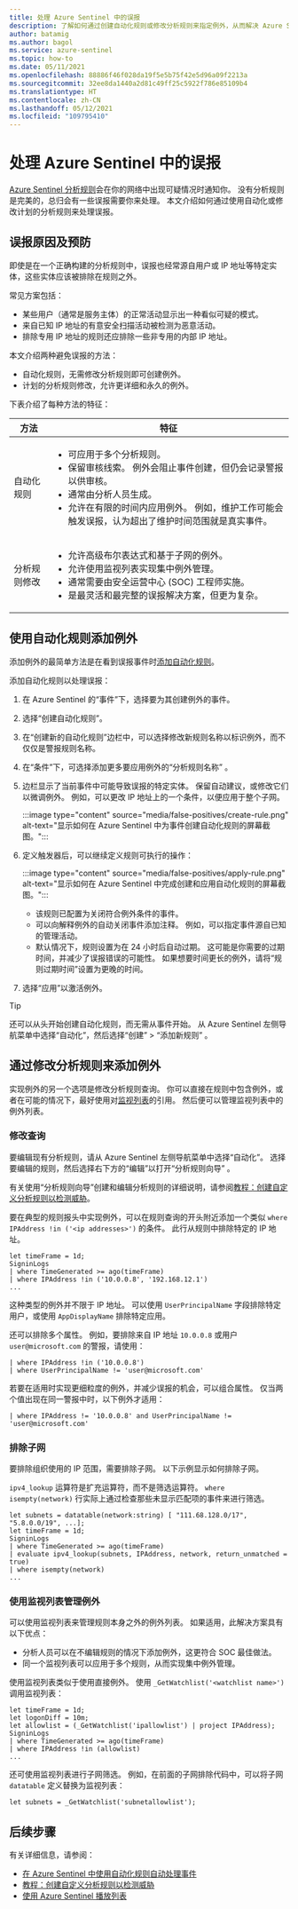 ```yaml
---
title: 处理 Azure Sentinel 中的误报
description: 了解如何通过创建自动化规则或修改分析规则来指定例外，从而解决 Azure Sentinel 中的误报。
author: batamig
ms.author: bagol
ms.service: azure-sentinel
ms.topic: how-to
ms.date: 05/11/2021
ms.openlocfilehash: 88886f46f028da19f5e5b75f42e5d96a09f2213a
ms.sourcegitcommit: 32ee8da1440a2d81c49ff25c5922f786e85109b4
ms.translationtype: HT
ms.contentlocale: zh-CN
ms.lasthandoff: 05/12/2021
ms.locfileid: "109795410"
---
```

# <a name="handle-false-positives-in-azure-sentinel"></a>处理 Azure Sentinel 中的误报

[Azure Sentinel 分析规则](tutorial-detect-threats-built-in.md)会在你的网络中出现可疑情况时通知你。 没有分析规则是完美的，总归会有一些误报需要你来处理。 本文介绍如何通过使用自动化或修改计划的分析规则来处理误报。

## <a name="false-positive-causes-and-prevention"></a>误报原因及预防

即使是在一个正确构建的分析规则中，误报也经常源自用户或 IP 地址等特定实体，这些实体应该被排除在规则之外。

常见方案包括：

- 某些用户（通常是服务主体）的正常活动显示出一种看似可疑的模式。
- 来自已知 IP 地址的有意安全扫描活动被检测为恶意活动。
- 排除专用 IP 地址的规则还应排除一些非专用的内部 IP 地址。

本文介绍两种避免误报的方法：

- 自动化规则，无需修改分析规则即可创建例外。
- 计划的分析规则修改，允许更详细和永久的例外。
  
下表介绍了每种方法的特征：

  
|方法|特征|
|-|-|
|自动化规则|<ul><li>可应用于多个分析规则。</li><li>保留审核线索。 例外会阻止事件创建，但仍会记录警报以供审核。</li><li>通常由分析人员生成。</li><li>允许在有限的时间内应用例外。 例如，维护工作可能会触发误报，认为超出了维护时间范围就是真实事件。</li></ul>|
|分析规则修改|<ul><li>允许高级布尔表达式和基于子网的例外。</li><li>允许使用监视列表实现集中例外管理。</li><li>通常需要由安全运营中心 (SOC) 工程师实施。</li><li>是最灵活和最完整的误报解决方案，但更为复杂。</li></ul>|

## <a name="add-exceptions-by-using-automation-rules"></a>使用自动化规则添加例外

添加例外的最简单方法是在看到误报事件时[添加自动化规则](automate-incident-handling-with-automation-rules.md#creating-and-managing-automation-rules)。

添加自动化规则以处理误报：

1. 在 Azure Sentinel 的“事件”下，选择要为其创建例外的事件。
1. 选择“创建自动化规则”。
1. 在“创建新的自动化规则”边栏中，可以选择修改新规则名称以标识例外，而不仅仅是警报规则名称。
1. 在“条件”下，可选择添加更多要应用例外的“分析规则名称” 。
1. 边栏显示了当前事件中可能导致误报的特定实体。 保留自动建议，或修改它们以微调例外。 例如，可以更改 IP 地址上的一个条件，以便应用于整个子网。
   
   :::image type="content" source="media/false-positives/create-rule.png" alt-text="显示如何在 Azure Sentinel 中为事件创建自动化规则的屏幕截图。":::
   
1. 定义触发器后，可以继续定义规则可执行的操作：
   
   :::image type="content" source="media/false-positives/apply-rule.png" alt-text="显示如何在 Azure Sentinel 中完成创建和应用自动化规则的屏幕截图。":::
   
   - 该规则已配置为关闭符合例外条件的事件。
   - 可以向解释例外的自动关闭事件添加注释。 例如，可以指定事件源自已知的管理活动。
   - 默认情况下，规则设置为在 24 小时后自动过期。 这可能是你需要的过期时间，并减少了误报错误的可能性。 如果想要时间更长的例外，请将“规则过期时间”设置为更晚的时间。
   
1. 选择“应用”以激活例外。

> [!TIP]
> 还可以从头开始创建自动化规则，而无需从事件开始。 从 Azure Sentinel 左侧导航菜单中选择“自动化”，然后选择“创建” > “添加新规则”  。

## <a name="add-exceptions-by-modifying-analytics-rules"></a>通过修改分析规则来添加例外

实现例外的另一个选项是修改分析规则查询。 你可以直接在规则中包含例外，或者在可能的情况下，最好使用对[监视列表](watchlists.md#use-watchlists-in-analytics-rules)的引用。 然后便可以管理监视列表中的例外列表。

### <a name="modify-the-query"></a>修改查询

要编辑现有分析规则，请从 Azure Sentinel 左侧导航菜单中选择“自动化”。 选择要编辑的规则，然后选择右下方的“编辑”以打开“分析规则向导” 。

有关使用“分析规则向导”创建和编辑分析规则的详细说明，请参阅[教程：创建自定义分析规则以检测威胁](tutorial-detect-threats-custom.md)。

要在典型的规则报头中实现例外，可以在规则查询的开头附近添加一个类似 `where IPAddress !in ('<ip addresses>')` 的条件。 此行从规则中排除特定的 IP 地址。

```kusto
let timeFrame = 1d;
SigninLogs
| where TimeGenerated >= ago(timeFrame)
| where IPAddress !in ('10.0.0.8', '192.168.12.1')
...
```

这种类型的例外并不限于 IP 地址。 可以使用 `UserPrincipalName` 字段排除特定用户，或使用 `AppDisplayName` 排除特定应用。

还可以排除多个属性。 例如，要排除来自 IP 地址 `10.0.0.8` 或用户 `user@microsoft.com` 的警报，请使用：

```kusto
| where IPAddress !in ('10.0.0.8')
| where UserPrincipalName != 'user@microsoft.com'
```

若要在适用时实现更细粒度的例外，并减少误报的机会，可以组合属性。 仅当两个值出现在同一警报中时，以下例外才适用：

```kusto
| where IPAddress != '10.0.0.8' and UserPrincipalName != 'user@microsoft.com'
```

### <a name="exclude-subnets"></a>排除子网

要排除组织使用的 IP 范围，需要排除子网。 以下示例显示如何排除子网。

`ipv4_lookup` 运算符是扩充运算符，而不是筛选运算符。 `where isempty(network)` 行实际上通过检查那些未显示匹配项的事件来进行筛选。

```kusto
let subnets = datatable(network:string) [ "111.68.128.0/17", "5.8.0.0/19", ...];
let timeFrame = 1d;
SigninLogs
| where TimeGenerated >= ago(timeFrame)
| evaluate ipv4_lookup(subnets, IPAddress, network, return_unmatched = true)
| where isempty(network)
...
```

### <a name="use-watchlists-to-manage-exceptions"></a>使用监视列表管理例外

可以使用监视列表来管理规则本身之外的例外列表。 如果适用，此解决方案具有以下优点：

- 分析人员可以在不编辑规则的情况下添加例外，这更符合 SOC 最佳做法。
- 同一个监视列表可以应用于多个规则，从而实现集中例外管理。

使用监视列表类似于使用直接例外。 使用 `_GetWatchlist('<watchlist name>')` 调用监视列表：

```kusto
let timeFrame = 1d;
let logonDiff = 10m;
let allowlist = (_GetWatchlist('ipallowlist') | project IPAddress);
SigninLogs
| where TimeGenerated >= ago(timeFrame)
| where IPAddress !in (allowlist)
...
```

还可使用监视列表进行子网筛选。 例如，在前面的子网排除代码中，可以将子网 `datatable` 定义替换为监视列表：

```kusto
let subnets = _GetWatchlist('subnetallowlist');
```

## <a name="next-steps"></a>后续步骤

有关详细信息，请参阅：
- [在 Azure Sentinel 中使用自动化规则自动处理事件](automate-incident-handling-with-automation-rules.md)
- [教程：创建自定义分析规则以检测威胁](tutorial-detect-threats-custom.md)
- [使用 Azure Sentinel 播放列表](watchlists.md)
